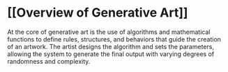 # [[Overview of Generative Art]]

At the core of generative art is the use of algorithms and mathematical functions to define rules, structures, and behaviors that guide the creation of an artwork. The artist designs the algorithm and sets the parameters, allowing the system to generate the final output with varying degrees of randomness and complexity.